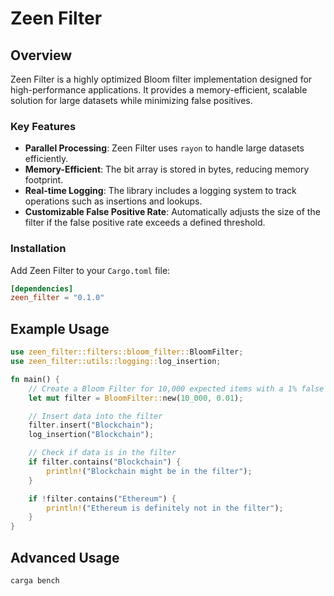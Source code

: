 # Zeen Filter

## Overview

Zeen Filter is a highly optimized Bloom filter implementation designed for high-performance applications. It provides a memory-efficient, scalable solution for large datasets while minimizing false positives.

### Key Features

- **Parallel Processing**: Zeen Filter uses `rayon` to handle large datasets efficiently.
- **Memory-Efficient**: The bit array is stored in bytes, reducing memory footprint.
- **Real-time Logging**: The library includes a logging system to track operations such as insertions and lookups.
- **Customizable False Positive Rate**: Automatically adjusts the size of the filter if the false positive rate exceeds a defined threshold.

### Installation

Add Zeen Filter to your `Cargo.toml` file:

```toml
[dependencies]
zeen_filter = "0.1.0"
```

## Example Usage

```rust
use zeen_filter::filters::bloom_filter::BloomFilter;
use zeen_filter::utils::logging::log_insertion;

fn main() {
    // Create a Bloom Filter for 10,000 expected items with a 1% false positive rate
    let mut filter = BloomFilter::new(10_000, 0.01);

    // Insert data into the filter
    filter.insert("Blockchain");
    log_insertion("Blockchain");

    // Check if data is in the filter
    if filter.contains("Blockchain") {
        println!("Blockchain might be in the filter");
    }

    if !filter.contains("Ethereum") {
        println!("Ethereum is definitely not in the filter");
    }
}
```

## Advanced Usage

```bash
carga bench
```



